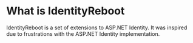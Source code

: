 # What is IdentityReboot

IdentityReboot is a set of extensions to ASP.NET Identity. It was inspired due to frustrations with the ASP.NET Identity implementation.
